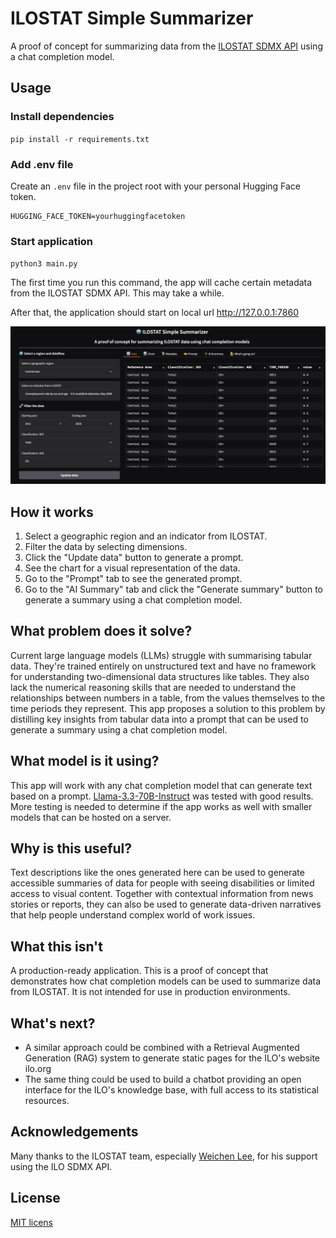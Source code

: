 # ILOSTAT Simple Summarizer

A proof of concept for summarizing data from the [ILOSTAT SDMX API](https://ilostat.ilo.org/resources/sdmx-tools/) using a chat completion model.

## Usage

### Install dependencies

`pip install -r requirements.txt`

### Add .env file

Create an `.env` file in the project root with your personal Hugging Face token.

```
HUGGING_FACE_TOKEN=yourhuggingfacetoken
```

### Start application

`python3 main.py`

The first time you run this command, the app will cache certain metadata from the ILOSTAT SDMX API. This may take a while.

After that, the application should start on local url http://127.0.0.1:7860

![A screenshot of the ILOSTAT Simple Summarizer](./screenshot.png)

## How it works

1. Select a geographic region and an indicator from ILOSTAT.
2. Filter the data by selecting dimensions.
3. Click the "Update data" button to generate a prompt.
4. See the chart for a visual representation of the data.
5. Go to the "Prompt" tab to see the generated prompt.
6. Go to the "AI Summary" tab and click the "Generate summary" button to generate a summary using a chat completion model.

## What problem does it solve?

Current large language models (LLMs) struggle with summarising tabular data. They're trained entirely on unstructured text and have no framework for understanding two-dimensional data structures like tables. They also lack the numerical reasoning skills that are needed to understand the relationships between numbers in a table, from the values themselves to the time periods they represent. This app proposes a solution to this problem by distilling key insights from tabular data into a prompt that can be used to generate a summary using a chat completion model.

## What model is it using?

This app will work with any chat completion model that can generate text based on a prompt. [Llama-3.3-70B-Instruct](https://huggingface.co/meta-llama/Llama-3.3-70B-Instruct) was tested with good results. More testing is needed to determine if the app works as well with smaller models that can be hosted on a server.

## Why is this useful?

Text descriptions like the ones generated here can be used to generate accessible summaries of data for people with seeing disabilities or limited access to visual content. Together with contextual information from news stories or reports, they can also be used to generate data-driven narratives that help people understand complex world of work issues.

## What this isn't

A production-ready application. This is a proof of concept that demonstrates how chat completion models can be used to summarize data from ILOSTAT. It is not intended for use in production environments.

## What's next?

- A similar approach could be combined with a Retrieval Augmented Generation (RAG) system to generate static pages for the ILO's website ilo.org
- The same thing could be used to build a chatbot providing an open interface for the ILO's knowledge base, with full access to its statistical resources.

## Acknowledgements

Many thanks to the ILOSTAT team, especially [Weichen Lee](https://github.com/wc-lei), for his support using the ILO SDMX API.

## License

[MIT licens](./LICENSE)

